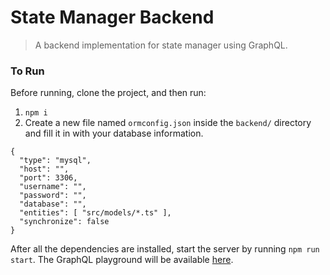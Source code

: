 # State Manager Backend
> A backend implementation for state manager using GraphQL.

### To Run

Before running, clone the project, and then run:
1. `npm i`
2. Create a new file named `ormconfig.json` inside the `backend/` directory and fill it in with your database information.

```
{
  "type": "mysql",
  "host": "",
  "port": 3306,
  "username": "",
  "password": "",
  "database": "",
  "entities": [ "src/models/*.ts" ],
  "synchronize": false
}
```

After all the dependencies are installed, start the server by running `npm run start`.
The GraphQL playground will be available [here](http://localhost:4000).

